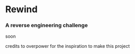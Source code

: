 # Rewind

### A reverse engineering challenge

soon


credits to overpower for the inspiration to make this project

